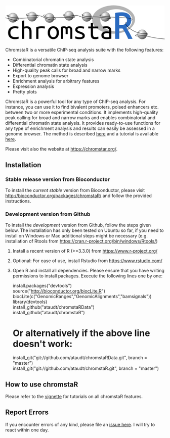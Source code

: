 ![chromstaR](chromstaR_logo.png)
================================

ChromstaR is a versatile ChIP-seq analysis suite with the following features:

* Combinatorial chromatin state analysis
* Differential chromatin state analysis
* High-quality peak calls for broad and narrow marks
* Export to genome browser
* Enrichment analysis for arbitrary features
* Expression analysis
* Pretty plots

ChromstaR is a powerful tool for any type of ChIP-seq analysis. For instance, you can use it to find bivalent promoters, poised enhancers etc. between two or more experimental conditions. It implements high-quality peak calling for broad and narrow marks and enables combinatorial and differential chromatin state analysis. It provides ready-to-use functions for any type of enrichment analysis and results can easily be assessed in a genome browser. The method is described [here](http://biorxiv.org/content/early/2016/02/04/038612) and a tutorial is available [here](https://github.com/ataudt/chromstaR/blob/master/vignettes/chromstaR.pdf).

Please visit also the website at https://chromstar.org/.

Installation
------------

### Stable release version from Bioconductor
To install the *current stable* version from Bioconductor, please visit http://bioconductor.org/packages/chromstaR/ and follow the provided instructions.

### Development version from Github
To install the *development* version from Github, follow the steps given below. The installation has only been tested on Ubuntu so far, if you need to install on Windows or Mac additional steps might be necessary (e.g. installation of Rtools from https://cran.r-project.org/bin/windows/Rtools/)

1. Install a recent version of R (>=3.3.0) from https://www.r-project.org/
2. Optional: For ease of use, install Rstudio from https://www.rstudio.com/
3. Open R and install all dependencies. Please ensure that you have writing permissions to install packages. Execute the following lines one by one:

   install.packages("devtools")  
	 source("http://bioconductor.org/biocLite.R")  
	 biocLite(c("GenomicRanges","GenomicAlignments","bamsignals"))  
	 library(devtools)  
	 install_github("ataudt/chromstaRData")  
	 install_github("ataudt/chromstaR")  
	 # Or alternatively if the above line doesn't work:  
	 install_git("git://github.com/ataudt/chromstaRData.git", branch = "master")  
	 install_git("git://github.com/ataudt/chromstaR.git", branch = "master")

How to use chromstaR
--------------------

Please refer to the [vignette](https://github.com/ataudt/chromstaR/blob/master/vignettes/chromstaR.pdf) for tutorials on all chromstaR features.

Report Errors
-------------

If you encounter errors of any kind, please file an [issue here](https://github.com/ataudt/chromstaR/issues/new). I will try to react within one day.
